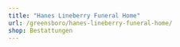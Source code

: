 ```yaml
---
title: "Hanes Lineberry Funeral Home"
url: /greensboro/hanes-lineberry-funeral-home/
shop: Bestattungen
---
```

